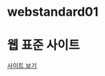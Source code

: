 # webstandard01

<h1>웹 표준 사이트</h1>
  <a href="https://qkrtndls13.github.io/webstandard01/">사이트 보기</a>
